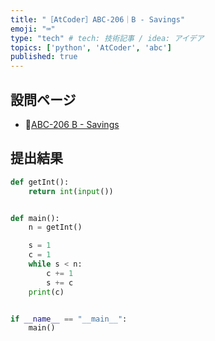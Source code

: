 ```yaml
---
title: "［AtCoder］ABC-206｜B - Savings"
emoji: "⌨️"
type: "tech" # tech: 技術記事 / idea: アイデア
topics: ['python', 'AtCoder', 'abc']
published: true
---
```


## 設問ページ

- 🔗[ABC-206 B - Savings](https://atcoder.jp/contests/abc206/tasks/abc206_b)

## 提出結果

```python
def getInt():
    return int(input())


def main():
    n = getInt()

    s = 1
    c = 1
    while s < n:
        c += 1
        s += c
    print(c)


if __name__ == "__main__":
    main()
```
